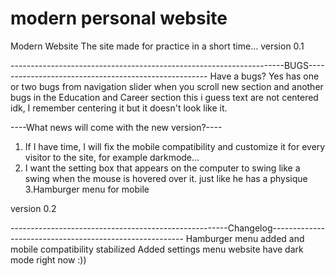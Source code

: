 # modern personal website
Modern Website
The site made for practice in a short time...
version 0.1

--------------------------------------------------------------------BUGS-----------------------------------------------------
Have a bugs?
Yes has one or two bugs from navigation slider when you scroll new section and another bugs in the Education and Career section this i guess text are not centered
idk, I remember centering it but it doesn't look like it.


----What news will come with the new version?----
1. If I have time, I will fix the mobile compatibility and customize it for every visitor to the site, for example darkmode...
2. I want the setting box that appears on the computer to swing like a swing when the mouse is hovered over it. just like he has a physique
3.Hamburger menu for mobile


version 0.2

------------------------------------------------------Changelog--------------------------------------------------------
Hamburger menu added and mobile compatibility stabilized
Added settings menu website have dark mode right now :))

